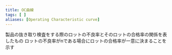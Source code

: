 ```yaml
---
title: OC曲線
tags: [ ]
aliases: [Operating Characteristic curve]
---
```

製品の抜き取り検査をする際のロットの不良率とそのロットの合格率の関係を表したもの
ロットの不良率がnである場合にロットの合格率が一意に決まることを示す